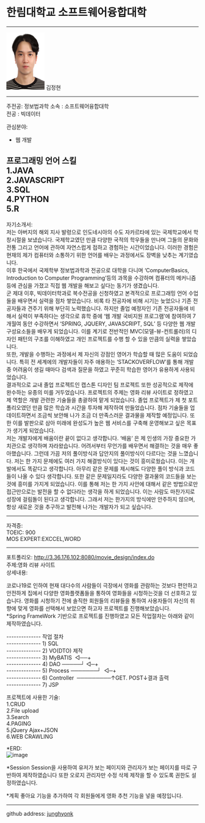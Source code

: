 # 한림대학교 소프트웨어융합대학
---
<img src=https://github.com/junghyonk/Resume/blob/main/%EA%B9%80%EC%A0%95%ED%98%84.jpg height=150 width=100>   
김정현

---
주전공: 정보법과학
소속 : 소프트웨어융합대학   
전공 : 빅데이터   

관심분야:
* 웹 개발


프로그래밍 언어 스킬   
1.JAVA   
2.JAVASCRIPT    
3.SQL    
4.PYTHON   
5.R
-------------
자기소개서:   
저는 아버지의 해외 지사 발령으로 인도네시아의 수도 자카르타에 있는 국제학교에서 학창시절을 보냈습니다. 국제학교였던 만큼 다양한 국적의 학우들을 만나며 그들의 문화와 전통 그리고 언어에 관하여 자연스럽게 접하고 경험하는 시간이었습니다. 이러한 경험은 현재의 제가 컴퓨터와 소통하기 위한 언어를 배우는 과정에서도 장벽을 낮추는 계기였습니다.    
이후 한국에서 국제학부 정보법과학과 전공으로 대학을 다니며 ‘ComputerBasics, Introduction to Computer Programming’등의 과목을 수강하며 컴퓨터의 메커니즘 등에 관심을 가졌고 직접 웹 개발을 해보고 싶다는 동기가 생겼습니다.    
군 제대 이후, 빅데이터학과로 복수전공을 신청하였고 본격적으로 프로그래밍 언어 수업들을 배우면서 실력을 점차 쌓았습니다. 비록 타 전공자에 비해 시기는 늦었으나 기존 전공자들과 견주기 위해 부단히 노력했습니다. 하지만 졸업 예정자인 기존 전공자들에 비해서 실력이 부족하다는 생각으로 휴학 중에 ‘웹 개발 국비지원 프로그램’에 참여하여 7개월여 동안 수강하면서 ‘SPRING, JQUERY, JAVASCRIPT, SQL’ 등 다양한 웹 개발 구성요소들을 배우게 되었습니다. 이를 계기로 전반적인 MVC(모델-뷰-컨트롤러)의 디자인 패턴의 구조를 이해하였고 개인 프로젝트를 수행 할 수 있을 만큼의 실력을 쌓았습니다.   
또한, 개발을 수행하는 과정에서 제 자신의 강점인 영어가 학습할 때 많은 도움이 되었습니다. 특히 전 세계에의 개발자들이 자주 애용하는 ‘STACKOVERFLOW’를 통해 개발 중 어려움이 생길 때마다 검색과 질문을 하였고 꾸준히 학습한 영어가 유용하게 사용되었습니다.   
결과적으로 교내 졸업 프로젝트인 캡스톤 디자인 팀 프로젝트 또한 성공적으로 제작에 완수하는 유종의 미를 거두었습니다. 프로젝트의 주제는 영화 리뷰 사이트로 정하였고 제 역할은 개발 관련한 기술들을 총괄하여 맡게 되었습니다. 졸업 프로젝트가 제 첫 포트폴리오였던 만큼 많은 학습과 시간을 투자해 제작하여 만들었습니다. 점차 기술들을 업데이트하면서 조금씩 보안해 나가 조금 더 만족스러운 결과물을 제작할 예정입니다. 또한 이를 발판으로 삼아 미래에 완성도가 높은 웹 서비스를 구축해 운영해보고 싶은 목표가 생기게 되었습니다.  
저는 개발자에게 배움이란 끝이 없다고 생각합니다. ‘배움‘ 은 제 인생의 가장 중요한 가치관으로 생각하며 자라왔습니다. 어려서부터 무언가를 배우면서 해결하는 것을 매우 좋아했습니다. 그런데 가끔 저의 풀이방식과 답안지의 풀이방식이 다르다는 것을 느꼈습니다. 저는 한 가지 문제에도 여러 가지 해결방식이 있다는 것이 흥미로웠습니다. 이는 개발에서도 똑같다고 생각합니다. 아무리 같은 문제를 제시해도 다양한 풀이 방식과 코드들이 나올 수 있다 생각합니다. 또한 같은 문제일지라도 다양한 결과물의 코드들을 보는 것에 흥미를 가지게 되었습니다. 이를 통해 저는 한 가지 사안에 대해서 같은 방법으로만 접근만으로는 발전을 할 수 없다라는 생각을 하게 되었습니다. 이는 사람도 마찬가지로 성장에 걸림돌이 된다고 생각합니다. 그래서 저는 한가지의 방식에만 안주하지 않으며, 항상 새로운 것을 추구하고 발전해 나가는 개발자가 되고 싶습니다.

-------------
자격증:   
TOEIC: 900   
MOS EXPERT:EXCCEL,WORD

-------------
포트폴리오:
http://3.36.176.102:8080/movie_design/index.do   
주제:영화 리뷰 사이트   
상세내용:   

코로나19로 인하여 현재 대다수의 사람들이 극장에서 영화를 관람하는 것보다 편안하고 안전하게 집에서 다양한 영화플랫폼들을 통하여 영화들을 시청하는것을 더 선호하고 있습니다. 영화를 시청하기 전에 솔직한 회원들의 리뷰들을 통하여 사용자들이 자신의 취향에 맞게 영화를 선택해서 보았으면 하고자 프로젝트를 진행해보았습니다.   
*Spring FrameWork 기반으로 프로젝트를 진행하였고 모든 작업절차는 아래와  같이 제작하였습니다.

 -------------- 작업 절차   
-------------- 1) SQL   
-------------- 2) VO(DTO) 제작   
-------------- 3) MyBATIS  ◁──+   
-------------- 4) DAO ─────┘ ◁─+   
-------------- 5) Process ───────┘  ◁─+   
-------------- 6) Controller  ─────────↑GET. POST↓결과 출력   
-------------- 7) JSP    
                
                
프로젝트에 사용한 기술:  
1.CRUD   
2.File upload   
3.Search   
4.PAGING   
5.jQuery Ajax+JSON   
6.WEB CRAWLING   

*ERD:   
![image](https://user-images.githubusercontent.com/55689576/123955383-801bab80-d9e4-11eb-967f-6a21f303bf3c.png)


*Session
Session을 사용하여 유저가 보는 페이지와 관리자가 보는 페이지를 따로 구반하여 제작하였습니다 또한 오로지 관리자만 수정 삭제 제작을 할 수 있도록 권한도 설정하였습니다. 

*계획
좋아요 기능을 추가하여 각 회원들에게 영화 추천 기능을 넣을 예정입니다. 


-------------
github address: [junghyonk][github]   

[github]:http://github.com/junghyonk
